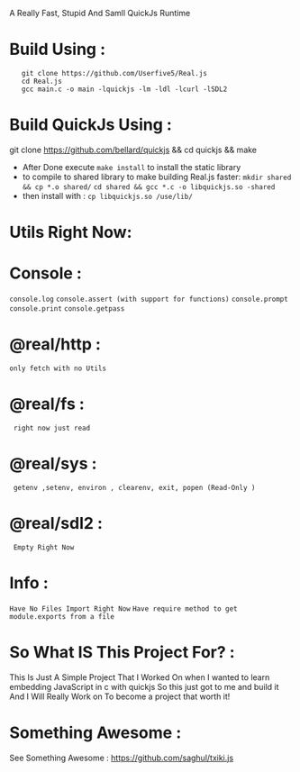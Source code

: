 A Really Fast, Stupid And Samll QuickJs Runtime 
# Build Using :
```
   git clone https://github.com/Userfive5/Real.js 
   cd Real.js 
   gcc main.c -o main -lquickjs -lm -ldl -lcurl -lSDL2
```
# Build QuickJs Using :
   git clone https://github.com/bellard/quickjs && cd quickjs && make
   - After Done execute ` make install ` to install the static library
   - to compile to shared library to make building Real.js faster:
     `` mkdir shared && cp *.o shared/ ``
      `` cd shared && gcc *.c -o libquickjs.so -shared ``
   - then install with :
         `` cp libquickjs.so /use/lib/ ``
# Utils Right Now:
 # Console :
  `` console.log ``
   `` console.assert (with support for functions) ``
    `` console.prompt ``
     `` console.print ``
      `` console.getpass ``
 # @real/http :
   `` only fetch with no Utils ``
 # @real/fs :
     right now just read
# @real/sys :
     getenv ,setenv, environ , clearenv, exit, popen (Read-Only )
# @real/sdl2 :
     Empty Right Now
# Info :
   ``Have No Files Import Right Now``
   `` Have require method to get module.exports from a file ``

# So What IS This Project For? :
   This Is Just A Simple Project That I Worked On
   when I wanted to learn embedding JavaScript in c with quickjs
   So this just got to me and build it And I Will Really Work on
   To become a project that worth it!
# Something Awesome :
See Something Awesome : https://github.com/saghul/txiki.js
